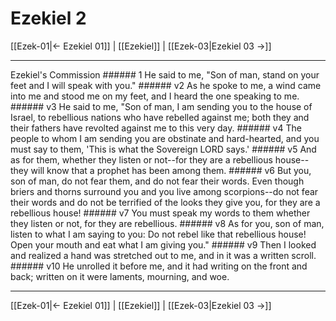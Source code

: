 # Ezekiel 2

[[Ezek-01|← Ezekiel 01]] | [[Ezekiel]] | [[Ezek-03|Ezekiel 03 →]]
***

Ezekiel's Commission ###### 1 He said to me, "Son of man, stand on your feet and I will speak with you." ###### v2 As he spoke to me, a wind came into me and stood me on my feet, and I heard the one speaking to me. ###### v3 He said to me, "Son of man, I am sending you to the house of Israel, to rebellious nations who have rebelled against me; both they and their fathers have revolted against me to this very day. ###### v4 The people to whom I am sending you are obstinate and hard-hearted, and you must say to them, 'This is what the Sovereign LORD says.' ###### v5 And as for them, whether they listen or not--for they are a rebellious house--they will know that a prophet has been among them. ###### v6 But you, son of man, do not fear them, and do not fear their words. Even though briers and thorns surround you and you live among scorpions--do not fear their words and do not be terrified of the looks they give you, for they are a rebellious house! ###### v7 You must speak my words to them whether they listen or not, for they are rebellious. ###### v8 As for you, son of man, listen to what I am saying to you: Do not rebel like that rebellious house! Open your mouth and eat what I am giving you." ###### v9 Then I looked and realized a hand was stretched out to me, and in it was a written scroll. ###### v10 He unrolled it before me, and it had writing on the front and back; written on it were laments, mourning, and woe.

***
[[Ezek-01|← Ezekiel 01]] | [[Ezekiel]] | [[Ezek-03|Ezekiel 03 →]]
